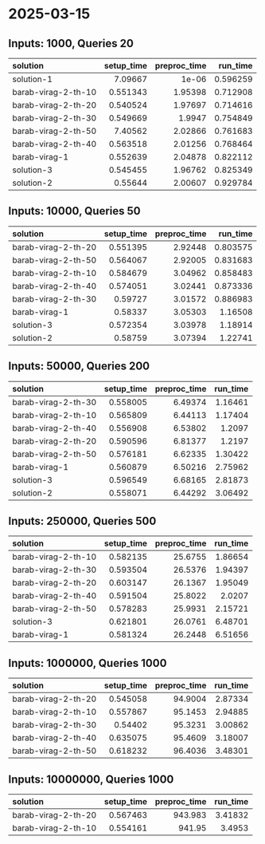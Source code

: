 # 2025-03-15

## Inputs: 1000, Queries 20

| solution            |   setup_time |   preproc_time |   run_time |
|:--------------------|-------------:|---------------:|-----------:|
| solution-1          |     7.09667  |        1e-06   |   0.596259 |
| barab-virag-2-th-10 |     0.551343 |        1.95398 |   0.712908 |
| barab-virag-2-th-20 |     0.540524 |        1.97697 |   0.714616 |
| barab-virag-2-th-30 |     0.549669 |        1.9947  |   0.754849 |
| barab-virag-2-th-50 |     7.40562  |        2.02866 |   0.761683 |
| barab-virag-2-th-40 |     0.563518 |        2.01256 |   0.768464 |
| barab-virag-1       |     0.552639 |        2.04878 |   0.822112 |
| solution-3          |     0.545455 |        1.96762 |   0.825349 |
| solution-2          |     0.55644  |        2.00607 |   0.929784 |

## Inputs: 10000, Queries 50

| solution            |   setup_time |   preproc_time |   run_time |
|:--------------------|-------------:|---------------:|-----------:|
| barab-virag-2-th-20 |     0.551395 |        2.92448 |   0.803575 |
| barab-virag-2-th-50 |     0.564067 |        2.92005 |   0.831683 |
| barab-virag-2-th-10 |     0.584679 |        3.04962 |   0.858483 |
| barab-virag-2-th-40 |     0.574051 |        3.02441 |   0.873336 |
| barab-virag-2-th-30 |     0.59727  |        3.01572 |   0.886983 |
| barab-virag-1       |     0.58337  |        3.05303 |   1.16508  |
| solution-3          |     0.572354 |        3.03978 |   1.18914  |
| solution-2          |     0.58759  |        3.07394 |   1.22741  |

## Inputs: 50000, Queries 200

| solution            |   setup_time |   preproc_time |   run_time |
|:--------------------|-------------:|---------------:|-----------:|
| barab-virag-2-th-30 |     0.558005 |        6.49374 |    1.16461 |
| barab-virag-2-th-10 |     0.565809 |        6.44113 |    1.17404 |
| barab-virag-2-th-40 |     0.556908 |        6.53802 |    1.2097  |
| barab-virag-2-th-20 |     0.590596 |        6.81377 |    1.2197  |
| barab-virag-2-th-50 |     0.576181 |        6.62335 |    1.30422 |
| barab-virag-1       |     0.560879 |        6.50216 |    2.75962 |
| solution-3          |     0.596549 |        6.68165 |    2.81873 |
| solution-2          |     0.558071 |        6.44292 |    3.06492 |

## Inputs: 250000, Queries 500

| solution            |   setup_time |   preproc_time |   run_time |
|:--------------------|-------------:|---------------:|-----------:|
| barab-virag-2-th-10 |     0.582135 |        25.6755 |    1.86654 |
| barab-virag-2-th-30 |     0.593504 |        26.5376 |    1.94397 |
| barab-virag-2-th-20 |     0.603147 |        26.1367 |    1.95049 |
| barab-virag-2-th-40 |     0.591504 |        25.8022 |    2.0207  |
| barab-virag-2-th-50 |     0.578283 |        25.9931 |    2.15721 |
| solution-3          |     0.621801 |        26.0761 |    6.48701 |
| barab-virag-1       |     0.581324 |        26.2448 |    6.51656 |

## Inputs: 1000000, Queries 1000

| solution            |   setup_time |   preproc_time |   run_time |
|:--------------------|-------------:|---------------:|-----------:|
| barab-virag-2-th-20 |     0.545058 |        94.9004 |    2.87334 |
| barab-virag-2-th-10 |     0.557867 |        95.1453 |    2.94885 |
| barab-virag-2-th-30 |     0.54402  |        95.3231 |    3.00862 |
| barab-virag-2-th-40 |     0.635075 |        95.4609 |    3.18007 |
| barab-virag-2-th-50 |     0.618232 |        96.4036 |    3.48301 |

## Inputs: 10000000, Queries 1000

| solution            |   setup_time |   preproc_time |   run_time |
|:--------------------|-------------:|---------------:|-----------:|
| barab-virag-2-th-20 |     0.567463 |        943.983 |    3.41832 |
| barab-virag-2-th-10 |     0.554161 |        941.95  |    3.4953  |